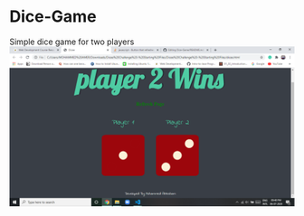 # Dice-Game
Simple dice game for two players
![alt text](https://github.com/mohdahtesham/Dice-Game/blob/master/Screenshot%20(41).png?raw=true)
